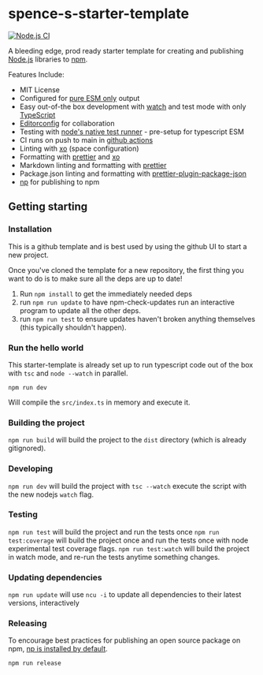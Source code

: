# spence-s-starter-template

[![Node.js CI](https://github.com/spence-s/spence-s-starter-template/actions/workflows/node.js.yml/badge.svg?branch=main&event=push)](https://github.com/spence-s/spence-s-starter-template/actions/workflows/node.js.yml)

A bleeding edge, prod ready starter template for creating and publishing [Node.js](https://nodejs.org) libraries to [npm](https://www.npmjs.com/).

Features Include:

- MIT License
- Configured for [pure ESM only](https://gist.github.com/sindresorhus/a39789f98801d908bbc7ff3ecc99d99c) output
- Easy out-of-the box development with [watch](https://nodejs.org/api/cli.html#--watch) and test mode with only [TypeScript](https://www.typescriptlang.org/)
- [Editorconfig](https://editorconfig.org/) for collaboration
- Testing with [node's native test runner](https://nodejs.org/api/test.html) - pre-setup for typescript ESM
- CI runs on push to main in [github actions](https://github.com/features/actions)
- Linting with [xo](https://github.com/xojs/xo) (space configuration)
- Formatting with [prettier](https://prettier.io/) and [xo](https://github.com/xojs/xo)
- Markdown linting and formatting with [prettier](https://prettier.io/)
- Package.json linting and formatting with [prettier-plugin-package-json](https://www.npmjs.com/package/prettier-plugin-packagejson)
- [np](https://github.com/sindresorhus/np) for publishing to npm

## Getting starting

### Installation

This is a github template and is best used by using the github UI to start a new project.

Once you've cloned the template for a new repository, the first thing you want to do is to make sure all the deps are up to date!

1. Run `npm install` to get the immediately needed deps
2. run `npm run update` to have npm-check-updates run an interactive program to update all the other deps.
3. run `npm run test` to ensure updates haven't broken anything themselves (this typically shouldn't happen).

### Run the hello world

This starter-template is already set up to run typescript code out of the box with `tsc` and `node --watch` in parallel.

`npm run dev`

Will compile the `src/index.ts` in memory and execute it.

### Building the project

`npm run build` will build the project to the `dist` directory (which is already gitignored).

### Developing

`npm run dev` will build the project with `tsc --watch` execute the script with the new nodejs `watch` flag.

### Testing

`npm run test` will build the project and run the tests once
`npm run test:coverage` will build the project once and run the tests once with node experimental test coverage flags.
`npm run test:watch` will build the project in watch mode, and re-run the tests anytime something changes.

### Updating dependencies

`npm run update` will use `ncu -i` to update all dependencies to their latest versions, interactively

### Releasing

To encourage best practices for publishing an open source package on npm, [np is installed by default](https://github.com/sindresorhus/np).

`npm run release`
